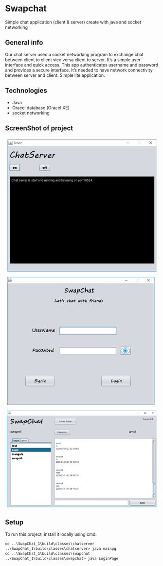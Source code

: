 # Swapchat
 Simple chat application (client & server) create with java and socket networking

## General info
 Our chat server used a socket networking program to exchange chat between client to client vice versa client to server. It’s a simple user interface and quick access. This app authenticates username and password and provides a secure interface. It’s needed to have network connectivity between server and client. Simple lite application.

## Technologies
 * Java
 * Oracel database (Oracel XE)
 * socket networking

## ScreenShot of project
![server](./screenshot/server.png)
![login](./screenshot/login.png)
![mainpg](./screenshot/mainpg.png)

## Setup
 To run this project, install it locally using cmd:

```
cd ..\SwapChat_1\build\classes\chatserver
..\SwapChat_1\build\classes\chatserver> java mainpg
cd ..\SwapChat_1\build\classes\swapchat
..\SwapChat_1\build\classes\swapchat> java LoginPage
```